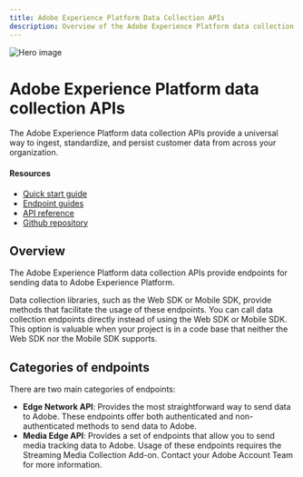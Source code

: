```yaml
---
title: Adobe Experience Platform Data Collection APIs
description: Overview of the Adobe Experience Platform data collection APIs.
---
```


<HeroSimple slots="image, heading, text" background="rgb(154, 23, 34)"/>

![Hero image](assets/platform-hero.png)

# Adobe Experience Platform data collection APIs

The Adobe Experience Platform data collection APIs provide a universal way to ingest, standardize, and persist customer data from across your organization.


<Resources slots="heading, links"/>

#### Resources

* [Quick start guide](getting-started/index.md)
* [Endpoint guides](endpoints/index.md)
* [API reference](https://github.com/AdobeDocs/data-collection-apis)
* [Github repository](https://github.com/AdobeDocs/data-collection-apis)

## Overview

The Adobe Experience Platform data collection APIs provide endpoints for sending data to Adobe Experience Platform.

Data collection libraries, such as the Web SDK or Mobile SDK, provide methods that facilitate the usage of these endpoints. You can call data collection endpoints directly instead of using the Web SDK or Mobile SDK. This option is valuable when your project is in a code base that neither the Web SDK nor the Mobile SDK supports.

## Categories of endpoints

There are two main categories of endpoints:

* **Edge Network API**: Provides the most straightforward way to send data to Adobe. These endpoints offer both authenticated and non-authenticated methods to send data to Adobe.
* **Media Edge API**: Provides a set of endpoints that allow you to send media tracking data to Adobe. Usage of these endpoints requires the Streaming Media Collection Add-on. Contact your Adobe Account Team for more information.
